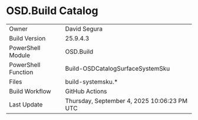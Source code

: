 ﻿# OSD.Build Catalog

| | |
|-|-|
| Owner | David Segura |
| Build Version | 25.9.4.3 |
| PowerShell Module | OSD.Build |
| PowerShell Function | Build-OSDCatalogSurfaceSystemSku |
| Files | build-systemsku.* |
| Build Workflow | GitHub Actions |
| Last Update | Thursday, September 4, 2025 10:06:23 PM UTC |
